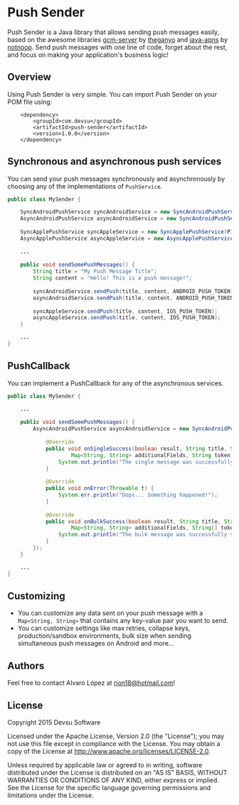 # Push Sender #

Push Sender is a Java library that allows sending push messages easily, based on the awesome libraries [gcm-server](https://github.com/theganyo/gcm-server) by [theganyo](https://github.com/theganyo) and [java-apns](https://github.com/notnoop/java-apns) by [notnoop](https://github.com/notnoop). Send push messages with one line of code, forget about the rest, and focus on making your application's business logic!

## Overview ###

Using Push Sender is very simple. You can import Push Sender on your POM file using:

```
	<dependency>
		<groupId>com.devsu</groupId>
		<artifactId>push-sender</artifactId>
		<version>1.0.0</version>
	</dependency>
```

## Synchronous and asynchronous push services ###

You can send your push messages synchronously and asynchronously by choosing any of the implementations of `PushService`.

```java
public class MySender {

	SyncAndroidPushService syncAndroidService = new SyncAndroidPushService(GCM_API_KEY);
	AsyncAndroidPushService asyncAndroidService = new SyncAndroidPushService(GCM_API_KEY, null);
	
	SyncApplePushService syncAppleService = new SyncApplePushService(P12_FILEPATH, P12_PASSWORD, IS_PRODUCTION_ENVIRONMENT);
	AsyncApplePushService asyncAppleService = new AsyncApplePushService(P12_FILEPATH, P12_PASSWORD, IS_PRODUCTION_ENVIRONMENT, null);
	
	...
	
	public void sendSomePushMessages() {
		String title = "My Push Message Title";
		String content = "Hello! This is a push message!";
		
		syncAndroidService.sendPush(title, content, ANDROID_PUSH_TOKEN);
		asyncAndroidService.sendPush(title, content, ANDROID_PUSH_TOKEN);
		
		syncAppleService.sendPush(title, content, IOS_PUSH_TOKEN);
		asyncAppleService.sendPush(title, content, IOS_PUSH_TOKEN);
	}

	...
}
```

## PushCallback ###

You can implement a PushCallback for any of the asynchronous services.

```java
public class MySender {

	...
		
	public void sendSomePushMessages() {
		AsyncAndroidPushService asyncAndroidService = new SyncAndroidPushService(GCM_API_KEY, new PushCallback() {
			
			@Override
			public void onSingleSuccess(boolean result, String title, String message, 
					Map<String, String> additionalFields, String token) {
				System.out.println("The single message was successfully sent!");
			}
			
			@Override
			public void onError(Throwable t) {
				System.err.println("Oops... Something happened!");
			}
			
			@Override
			public void onBulkSuccess(boolean result, String title, String message, 
					Map<String, String> additionalFields, String[] tokens) {
				System.out.println("The bulk message was successfully sent!");
			}
		});
	}

	...
}
```

## Customizing ###
+ You can customize any data sent on your push message with a `Map<String, String>` that contains any key-value pair you want to send.
+ You can customize settings like max retries, collapse keys, production/sandbox environments, bulk size when sending simultaneous push messages on Android and more... 

## Authors ##
Feel free to contact Alvaro López at rion18@hotmail.com!

## License ###

Copyright 2015 Devsu Software

Licensed under the Apache License, Version 2.0 (the "License");
you may not use this file except in compliance with the License.
You may obtain a copy of the License at http://www.apache.org/licenses/LICENSE-2.0.

Unless required by applicable law or agreed to in writing, software
distributed under the License is distributed on an "AS IS" BASIS,
WITHOUT WARRANTIES OR CONDITIONS OF ANY KIND, either express or implied.
See the License for the specific language governing permissions and
limitations under the License.